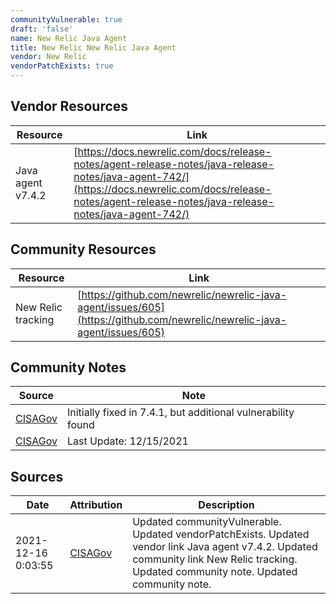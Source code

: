 ```yaml
---
communityVulnerable: true
draft: 'false'
name: New Relic Java Agent
title: New Relic New Relic Java Agent
vendor: New Relic
vendorPatchExists: true
---
```


## Vendor Resources
| Resource | Link |
| --- | --- |
| Java agent v7.4.2 | [https://docs.newrelic.com/docs/release-notes/agent-release-notes/java-release-notes/java-agent-742/](https://docs.newrelic.com/docs/release-notes/agent-release-notes/java-release-notes/java-agent-742/) |

## Community Resources
| Resource | Link |
| --- | --- |
| New Relic tracking | [https://github.com/newrelic/newrelic-java-agent/issues/605](https://github.com/newrelic/newrelic-java-agent/issues/605) |

## Community Notes
| Source | Note |
| --- | --- |
| [CISAGov](https://raw.githubusercontent.com/cisagov/log4j-affected-db/develop/README.md) | Initially fixed in 7.4.1, but additional vulnerability found |
| [CISAGov](https://raw.githubusercontent.com/cisagov/log4j-affected-db/develop/README.md) | Last Update: 12/15/2021 |

## Sources
| Date | Attribution | Description |
| --- | --- | --- |
| 2021-12-16 0:03:55 | [CISAGov](https://raw.githubusercontent.com/cisagov/log4j-affected-db/develop/README.md) | Updated communityVulnerable. Updated vendorPatchExists. Updated vendor link Java agent v7.4.2. Updated community link New Relic tracking. Updated community note. Updated community note.  |
